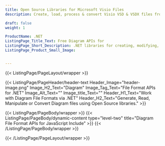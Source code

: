 ```yaml
---
title: Open Source Libraries for Microsoft Visio Files
description: Create, load, process & convert Visio VSD & VSDX files from within .NET applications.

draft: false
weight: 1

ProductName: .NET
ListingPage_Title_Text: Free Diagram APIs for
ListingPage_Short_Description: .NET libraries for creating, modifying, manipulating and converting MS Visio & other types of diagram files.
ListingPage_Product_Small_Image: 


---
```


{{< ListingPage/PageLayout/wrapper >}}

{{< ListingPage/PageHeader/header-text
Header_Image="header-image.png"
Image_H2_Text="Diagram"
Image_Tag_Text="File Format APIs for .NET"
Image_Alt_Text=""
Image_title_Text=""
Header_H1_Text="Work with Diagram File Formats via .NET"
Header_H2_Text="Generate, Read, Manipulate or Convert Diagram files using Open Source libraries." >}}

{{< ListingPage/PageBody/wrapper >}}
{{< ListingPage/PageBody/dynamic-content type="level-two" title="Diagram File Format APIs for JavaScript Include" >}}
{{< /ListingPage/PageBody/wrapper >}}

{{< /ListingPage/PageLayout/wrapper >}}